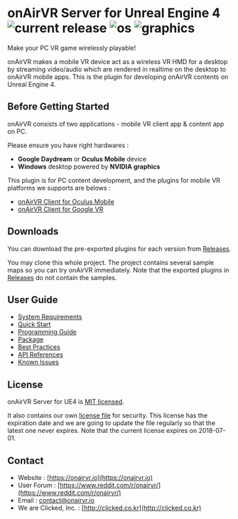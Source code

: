 # onAirVR Server for Unreal Engine 4 ![current release](https://img.shields.io/github/release/onairvr/onairvr-server-for-ue4.svg) ![os](https://img.shields.io/badge/os-Windows-blue.svg) ![graphics](https://img.shields.io/badge/graphics-NVIDIA-green.svg)

Make your PC VR game wirelessly playable!

onAirVR makes a mobile VR device act as a wireless VR HMD for a desktop by streaming video/audio which are rendered in realtime on the desktop to onAirVR mobile apps. This is the plugin for developing onAirVR contents on Unreal Engine 4.



## Before Getting Started

onAirVR consists of two applications - mobile VR client app & content app on PC. 

Please ensure you have right hardwares :

* **Google Daydream** or **Oculus Mobile** device
* **Windows** desktop powered by **NVIDIA graphics**

This plugin is for PC content development, and the plugins for mobile VR platforms we supports are belows :

- [onAirVR Client for Oculus Mobile](https://github.com/onairvr/onairvr-client-for-oculus-mobile)
- [onAirVR Client for Google VR](https://github.com/onairvr/onairvr-client-for-googlevr)

## Downloads

You can download the pre-exported plugins for each version from [Releases](https://github.com/onairvr/onairvr-server-for-ue4/releases).

You may clone this whole project. The project contains several sample maps so you can try onAirVR immediately. Note that the exported plugins in [Releases](https://github.com/onairvr/onairvr-server-for-ue4/releases) do not contain the samples.

## User Guide

* [System Requirements](https://github.com/onairvr/onairvr-server-for-ue4/wiki/System-Requirements)
* [Quick Start](https://github.com/onairvr/onairvr-server-for-ue4/wiki/Quick-Start)
* [Programming Guide](https://github.com/onairvr/onairvr-server-for-ue4/wiki/Programming-Guide)
* [Package](https://github.com/onairvr/onairvr-server-for-ue4/wiki/Package)
* [Best Practices](https://github.com/onairvr/onairvr-server-for-ue4/wiki/Best-Practices)
* [API References](https://github.com/onairvr/onairvr-server-for-ue4/wiki/API-References)
* [Known Issues](https://github.com/onairvr/onairvr-server-for-ue4/wiki/Known-Issues)



## License

onAirVR Server for UE4 is [MIT licensed](https://github.com/onairvr/onairvr-server-for-ue4/blob/master/LICENSE).

It also contains our own [license file](https://github.com/onairvr/onairvr-server-for-ue4/blob/master/Plugins/onAirVRServer/Resources/onairvr.license) for security. This license has the expiration date and we are going to update the file regularly so that the latest one never expires. Note that the current license expires on 2018-07-01.



## Contact

* Website : [https://onairvr.io](https://onairvr.io)
* User Forum : [https://www.reddit.com/r/onairvr/](https://www.reddit.com/r/onairvr/)
* Email : [contact@onairvr.io](mailto:contact@onairvr.io)
* We are Clicked, Inc. : [http://clicked.co.kr](http://clicked.co.kr)
